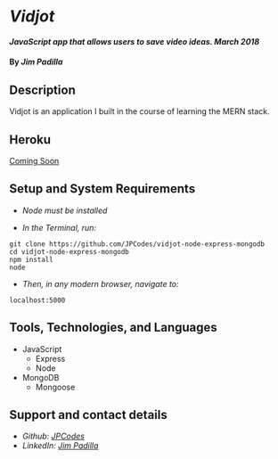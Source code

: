 # _Vidjot_

#### _JavaScript app that allows users to save video ideas. March 2018_

#### By _**Jim Padilla**_

## Description

Vidjot is an application I built in the course of learning the MERN stack.

## Heroku
[Coming Soon](#)

## Setup and System Requirements

* _Node must be installed_

* _In the Terminal, run:_
```
git clone https://github.com/JPCodes/vidjot-node-express-mongodb
cd vidjot-node-express-mongodb
npm install
node
```
* _Then, in any modern browser, navigate to:_
```
localhost:5000
```

## Tools, Technologies, and Languages

* JavaScript
  * Express
  * Node
* MongoDB
  * Mongoose

## Support and contact details

* _Github: [JPCodes](https://github.com/JPCodes)_
* _LinkedIn: [Jim Padilla](https://www.linkedin.com/in/jpcodes)_
